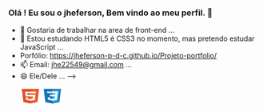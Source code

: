 ### Olá ! Eu sou o jheferson, Bem vindo ao meu perfil. 👋

- 🔭 Gostaria de trabalhar na area de front-end ...
- 🌱 Estou estudando HTML5 é CSS3 no momento, mas pretendo estudar JavaScript ...
- Porfólio: https://jheferson-p-d-c.github.io/Projeto-portfolio/
- 📫 Email: jhe22549@gmail.com ...
- 😄 Ele/Dele ...
-->
  <div style="display: inline_block"><br>
  <img align="center" alt="Jeff-HTML" height="30" width="40" src="https://raw.githubusercontent.com/devicons/devicon/master/icons/html5/html5-original.svg">
  <img align="center" alt="Jeff-CSS" height="30" width="40" src="https://raw.githubusercontent.com/devicons/devicon/master/icons/css3/css3-original.svg">
</div>
